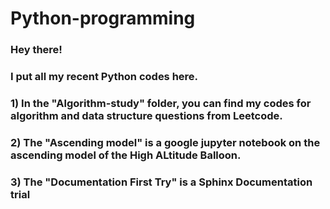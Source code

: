 # Python-programming

### Hey there!

### I put all my recent Python codes here.

### 1) In the "Algorithm-study" folder, you can find my codes for algorithm and data structure questions from Leetcode.

### 2) The "Ascending model" is a google jupyter notebook on the ascending model of the High ALtitude Balloon.

### 3) The "Documentation First Try" is a Sphinx Documentation trial